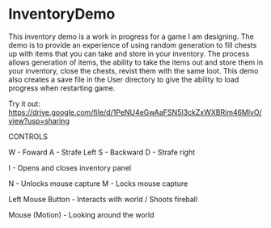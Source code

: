 # InventoryDemo

This inventory demo is a work in progress for a game I am designing. The demo is to provide an experience of using random generation to fill chests up with items that you can take and store in your inventory. The process allows generation of items, the ability to take the items out and store them in your inventory, close the chests, revist them with the same loot. This demo also creates a save file in the User directory to give the ability to load progress when restarting game. 

Try it out: https://drive.google.com/file/d/1PeNU4eGwAaFSN5I3ckZxWXBRim46MlvO/view?usp=sharing

CONTROLS

W - Foward
A - Strafe Left
S - Backward
D - Strafe right

I - Opens and closes inventory panel

N - Unlocks mouse capture
M - Locks mouse capture

Left Mouse Button - Interacts with world / Shoots fireball

Mouse (Motion) - Looking around the world
